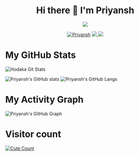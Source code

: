 <h1 align="center">Hi there 👋 I'm Priyansh</h1>
</p>
<p align="center">
<img src="https://readme-typing-svg.herokuapp.com?color=1C71FA&width=420&lines=A+Noob+Developer+From+India%E2%9C%8C%EF%B8%8F;Working+On+Telegram+Bot+Api%E2%9D%A4%EF%B8%8F">
</p>
<p align="center">
  <a href="https://t.me/Hentai_Lover_Boy"><img src="https://telegra.ph/file/4037484036301238af839.jpg" alt="Priyansh"></a>
<a href="https://telegram.me/Hentai_Lover_Boy">
    <img src="https://img.shields.io/badge/Telegram-grey?style=for-the-badge&logo=telegram"/>
  </a>  
 </a>
  <a href="https://github.com/h0daka">
    <img src="https://img.shields.io/github/followers/PriyanshGoswami?label=GitHub&logo=github&style=for-the-badge&color=blue"/>
  </a>

# My GitHub Stats

![Hodaka Git Stats](https://github-readme-stats.vercel.app/api?username=PriyanshGoswami&include_all_commits=true&count_private=true&theme=highcontrast)

![Priyansh's GitHub stats](https://github-readme-streak-stats.herokuapp.com?user=PriyanshGoswami&theme=tokyonight)
![Priyansh's GitHub Langs](https://github-readme-stats.vercel.app/api/top-langs/?username=PriyanshGoswami&theme=tokyonight&layout=compact&langs_count=6)

# My Activity Graph


![Priyansh's GitHub Graph](https://activity-graph.herokuapp.com/graph?username=h0daka&custom_title=My%20Graph&bg_color=241731&line=f20f80&color=f52f91&point=fdf5ea&hide_border=true&area=false&area_color=fdf5ea)
# Visitor count
<a href="https://t.me/Hentai_Lover_Boy"><img alt="Cute Count" src="https://count.getloli.com/get/@PriyanshGoswami?theme=rule34" /></a>

